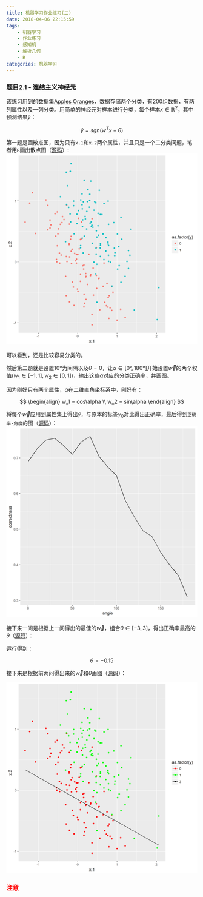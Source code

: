 ```yaml
---
title: 机器学习作业练习(二)
date: 2018-04-06 22:15:59
tags:
	- 机器学习
	- 作业练习
	- 感知机
	- 解析几何
	- R
categories:	机器学习
---
```


### 题目2.1 - 连结主义神经元

该练习用到的数据集[Apples Oranges](https://raw.githubusercontent.com/CFWLoader/supreme-bassoon/master/MachineIntelligence/datasets/applesOranges.csv)，数据存储两个分类，有200组数据，有两列属性以及一列分类。用简单的神经元对样本进行分类，每个样本$x\in \mathbb{R}^2$，其中预测结果$\hat{y}$：

$$
\hat{y} = sgn(w^T x - \theta)
$$

第一题是画散点图，因为只有`x.1`和`x.2`两个属性，并且只是一个二分类问题，笔者用`R`画出散点图（[源码](https://github.com/CFWLoader/supreme-bassoon/blob/master/MachineIntelligence/e2/e2-1a.R)）:
![](机器学习作业练习-二/e2-1a.png)

可以看到，还是比较容易分类的。

然后第二题就是设置10°为间隔以及$\theta = 0$，让$\alpha\in [0°, 180°]$开始设置$\vec{w}$的两个权值$(w_1\in [-1,1], w_2\in [0, 1])$，输出这些$\alpha$对应的分类正确率，并画图。

因为刚好只有两个属性，$\alpha$在二维直角坐标系中，刚好有：

$$
\begin{align}
w_1 = cos\alpha \\
w_2 = sin\alpha
\end{align}
$$

将每个$\vec{w}$应用到属性集上得出$\hat{y}$，与原本的标签$y_0$对比得出正确率，最后得到`正确率-角度`的图（[源码](https://github.com/CFWLoader/supreme-bassoon/blob/master/MachineIntelligence/e2/e2-1b.R)）：
![](机器学习作业练习-二/e2-1b_cor-angle.png)

接下来一问是根据上一问得出的最佳的$\vec{w}$，组合$\theta\in [-3,3]$，得出正确率最高的$\theta$（[源码](https://github.com/CFWLoader/supreme-bassoon/blob/master/MachineIntelligence/e2/e2-1c.R)）：

运行得到：

$$
\theta = -0.15
$$

接下来是根据前两问得出来的$\vec{w}$和$\theta$画图（[源码](https://github.com/CFWLoader/supreme-bassoon/blob/master/MachineIntelligence/e2/e2-1d.R)）：

![](机器学习作业练习-二/e2-1d.png)

### <font color="red">注意</font>